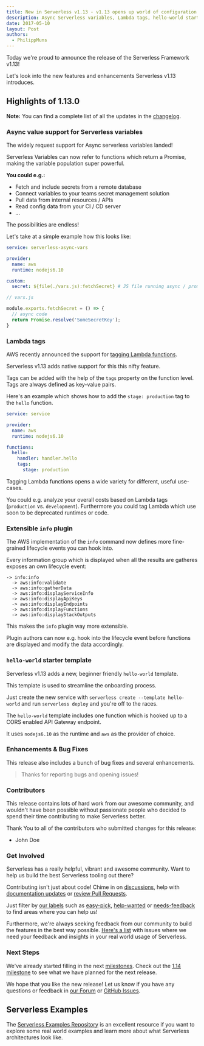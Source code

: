```yaml
---
title: New in Serverless v1.13 - v1.13 opens up world of configuration possibilities with new async variable support
description: Async Serverless variables, Lambda tags, hello-world starter template and more in the Serverless Framework v1.13 release.
date: 2017-05-10
layout: Post
authors:
  - PhilippMuns
---
```


Today we're proud to announce the release of the Serverless Framework v1.13!

Let's look into the new features and enhancements Serverless v1.13 introduces.

## Highlights of 1.13.0

**Note:** You can find a complete list of all the updates in the [changelog](https://github.com/serverless/serverless/blob/master/CHANGELOG.md).

### Async value support for Serverless variables

The widely request support for Async serverless variables landed!

Serverless Variables can now refer to functions which return a Promise, making the variable population super powerful.

**You could e.g.:**

- Fetch and include secrets from a remote database
- Connect variables to your teams secret management solution
- Pull data from internal resources / APIs
- Read config data from your CI / CD server
- ...

The possibilities are endless!

Let's take at a simple example how this looks like:

```yml
service: serverless-async-vars

provider:
  name: aws
  runtime: nodejs6.10

custom:
  secret: ${file(./vars.js):fetchSecret} # JS file running async / promised
```

```javascript
// vars.js

module.exports.fetchSecret = () => {
  // async code
  return Promise.resolve('SomeSecretKey');
}
```

### Lambda tags

AWS recently announced the support for [tagging Lambda functions](https://aws.amazon.com/de/about-aws/whats-new/2017/04/aws-lambda-supports-tagging-and-cost-allocations/).

Serverless v1.13 adds native support for this this nifty feature.

Tags can be added with the help of the `tags` property on the function level. Tags are always defined as key-value pairs.

Here's an example which shows how to add the `stage: production` tag to the `hello` function.

```yml
service: service

provider:
  name: aws
  runtime: nodejs6.10

functions:
  hello:
    handler: handler.hello
    tags:
      stage: production
```

Tagging Lambda functions opens a wide variety for different, useful use-cases.

You could e.g. analyze your overall costs based on Lambda tags (`production` vs. `development`). Furthermore you could tag Lambda which use soon to be deprecated runtimes or code.

### Extensible `info` plugin

The AWS implementation of the `info` command now defines more fine-grained lifecycle events you can hook into.

Every information group which is displayed when all the results are gatheres exposes an own lifecycle event:

```
-> info:info
  -> aws:info:validate
  -> aws:info:gatherData
  -> aws:info:displayServiceInfo
  -> aws:info:displayApiKeys
  -> aws:info:displayEndpoints
  -> aws:info:displayFunctions
  -> aws:info:displayStackOutputs
```

This makes the `info` plugin way more extensible.

Plugin authors can now e.g. hook into the lifecycle event before functions are displayed and modify the data accordingly.

### `hello-world` starter template

Serverless v1.13 adds a new, beginner friendly `hello-world` template.

This template is used to streamline the onboarding process.

Just create the new service with `serverless create --template hello-world` and run `serverless deploy` and you're off to the races.

The `hello-world` template includes one function which is hooked up to a CORS enabled API Gateway endpoint.

It uses `nodejs6.10` as the runtime and `aws` as the provider of choice.

### Enhancements & Bug Fixes

This release also includes a bunch of bug fixes and several enhancements.

> Thanks for reporting bugs and opening issues!

### Contributors

This release contains lots of hard work from our awesome community, and wouldn't have been possible without passionate people who decided to spend their time contributing to make Serverless better.

Thank You to all of the contributors who submitted changes for this release:

- John Doe

### Get Involved

Serverless has a really helpful, vibrant and awesome community. Want to help us build the best Serverless tooling out there?

Contributing isn't just about code! Chime in on [discussions](https://github.com/serverless/serverless/labels/stage%2Fneeds-feedback), help with [documentation updates](https://github.com/serverless/serverless/labels/kind%2Fdocs) or [review Pull Requests](https://github.com/serverless/serverless/pulls).

Just filter by [our labels](https://github.com/serverless/serverless/labels) such as [easy-pick](https://github.com/serverless/serverless/issues?q=is%3Aopen+is%3Aissue+label%3Astatus%2Feasy-pick), [help-wanted](https://github.com/serverless/serverless/issues?q=is%3Aopen+is%3Aissue+label%3Astatus%2Fhelp-wanted) or [needs-feedback](https://github.com/serverless/serverless/labels/stage%2Fneeds-feedback) to find areas where you can help us!

Furthermore, we're always seeking feedback from our community to build the features in the best way possible. [Here's a list](https://github.com/serverless/serverless/labels/stage%2Fneeds-feedback) with issues where we need your feedback and insights in your real world usage of Serverless.

### Next Steps

We've already started filling in the next [milestones](https://github.com/serverless/serverless/milestones). Check out the [1.14 milestone](https://github.com/serverless/serverless/milestone/29) to see what we have planned for the next release.

We hope that you like the new release! Let us know if you have any questions or feedback in [our Forum](http://forum.serverless.com/) or [GitHub Issues](https://github.com/serverless/serverless/issues).

## Serverless Examples

The [Serverless Examples Repository](https://github.com/serverless/examples) is an excellent resource if you want to explore some real world examples and learn more about what Serverless architectures look like.
